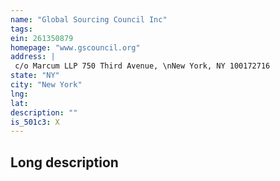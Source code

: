 ```yaml
---
name: "Global Sourcing Council Inc"
tags:
ein: 261350879
homepage: "www.gscouncil.org"
address: |
 c/o Marcum LLP 750 Third Avenue, \nNew York, NY 100172716
state: "NY"
city: "New York"
lng: 
lat: 
description: ""
is_501c3: X
---
```


## Long description


